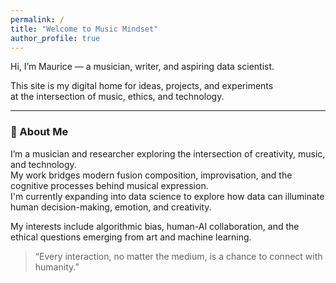 ```yaml
---
permalink: /
title: "Welcome to Music Mindset"
author_profile: true
---
```


Hi, I’m Maurice — a musician, writer, and aspiring data scientist.

This site is my digital home for ideas, projects, and experiments  
at the intersection of music, ethics, and technology.

---

### 🧬 About Me

I’m a musician and researcher exploring the intersection of creativity, music, and technology.  
My work bridges modern fusion composition, improvisation, and the cognitive processes behind musical expression.  
I'm currently expanding into data science to explore how data can illuminate human decision-making, emotion, and creativity.

My interests include algorithmic bias, human-AI collaboration, and the ethical questions emerging from art and machine learning.

> “Every interaction, no matter the medium, is a chance to connect with humanity.”  
